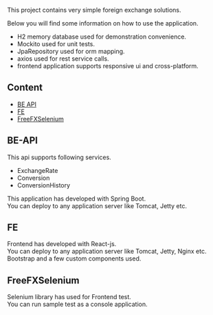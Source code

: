 This project contains very simple foreign exchange solutions.


Below you will find some information on how to use the application.<br>

- H2 memory database used for demonstration convenience.<br>
- Mockito used for unit tests. <br>
- JpaRepository used for orm mapping.<br>
- axios used for rest service calls.
- frontend application supports responsive ui and cross-platform.

## Content

- [BE API](#be-api)
- [FE](#fe)
- [FreeFXSelenium](#freefxselenium)


## BE-API

This api supports following services.
- ExchangeRate
- Conversion
- ConversionHistory

This application has developed with Spring Boot. <br>You can deploy to any application server like Tomcat, Jetty etc.



## FE

Frontend has developed with React-js.<br>
You can deploy to any application server like Tomcat, Jetty, Nginx etc.<br>
Bootstrap and a few custom components used.

## FreeFXSelenium

Selenium library has used for Frontend test.<br>
You can run sample test as a console application.<br>
